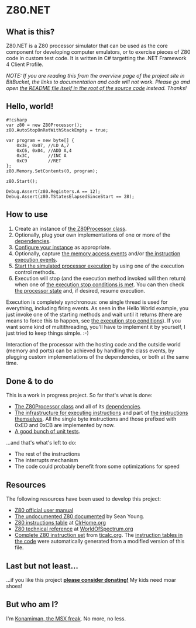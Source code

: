 # Z80.NET #


## What is this? ##

Z80.NET is a Z80 processor simulator that can be used as the core component for developing computer emulators, or to exercise pieces of Z80 code in custom test code. It is written in C# targetting the .NET Framework 4 Client Profile.  

*NOTE: If you are reading this from the overview page of the project site in BitBucket, the links to documentation and code will not work. Please go and open [the README file itself in the root of the source code](https://bitbucket.org/konamiman/z80dotnet/src/develop/README.md) instead. Thanks!* 

## Hello, world! ##

```
#!csharp
var z80 = new Z80Processor();
z80.AutoStopOnRetWithStackEmpty = true;

var program = new byte[] {
    0x3E, 0x07, //LD A,7
    0xC6, 0x04, //ADD A,4
    0x3C,       //INC A
    0xC9        //RET
};
z80.Memory.SetContents(0, program);

z80.Start();

Debug.Assert(z80.Registers.A == 12);
Debug.Assert(z80.TStatesElapsedSinceStart == 28);
```

## How to use

1. Create an instance of [the Z80Processor class](Main/Z80Processor.cs).
2. Optionally, plug your own implementations of one or more of the [dependencies](Docs/Dependencies.md).
3. [Configure your instance](Docs/Configuration.md) as appropriate.
4. Optionally, capture [the memory access events](Docs/MemoryAccessFlow.md) and/or [the instruction execution events](Docs/InstructionExecutionFlow.md).
5. [Start the simulated processor execution](Docs/HowExecutionWorks.md) by using one of the execution control methods.
6. Execution will stop (and the execution method invoked will then return) when one of [the execution stop conditions is met](Docs/StopConditions.md). You can then check [the processor state](Docs/State.md) and, if desired, resume execution.   

Execution is completely synchronous: one single thread is used for everything, including firing events. As seen in the Hello World example, you just invoke one of the starting methods and wait until it returns (there are means to force this to happen, see [the execution stop conditions](Docs/StopConditions.md)). If you want some kind of multithreading, you'll have to implement it by yourself, I just tried to keep things simple. :-)

Interaction of the processor with the hosting code and the outside world (memory and ports) can be achieved by handling the class events, by plugging custom implementations of the dependencies, or both at the same time.

## Done & to do

This is a work in progress project. So far that's what is done:

* [The Z80Processor class](Main/Z80Processor.cs) and all of its [dependencies](Docs/Dependencies.md).
* [The infrastructure for executing instructions](Main/Instructions%20Execution/Core) and part of [the instructions themselves](Main/Instructions%20Execution/Instructions). All the single byte instructions and those prefixed with 0xED and 0xCB are implemented by now.
* [A good bunch of unit tests](Main.Tests).

...and that's what's left to do:

* The rest of the instructions
* The interrupts mechanism
* The code could probably benefit from some optimizations for speed

## Resources

The following resources have been used to develop this project:

* [Z80 official user manual](http://www.zilog.com/manage_directlink.php?filepath=docs/z80/um0080)
* [The undocumented Z80 documented](http://www.myquest.nl/z80undocumented/) by Sean Young.
* [Z80 instructions table](http://clrhome.org/table/) at [ClrHome.org](http://clrhome.org)
* [Z80 technical reference](http://www.worldofspectrum.org/faq/reference/z80reference.htm) at [WorldOfSpectrum.org](http://www.worldofspectrum.org)
* [Complete Z80 instruction set](http://www.ticalc.org/archives/files/fileinfo/195/19571.html) from [ticalc.org](http://www.ticalc.org). The [instruction tables in the code](Main/Instructions%20Execution/Core) were automatically generated from a modified version of this file. 

## Last but not least...

...if you like this project **[please consider donating!](http://www.konamiman.com#donate)** My kids need moar shoes!

## But who am I? ##

I'm [Konamiman, the MSX freak](http://www.konamiman.com). No more, no less.
